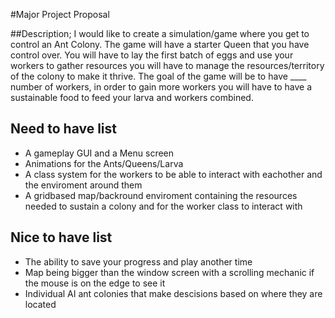 #Major Project Proposal

##Description;
I would like to create a simulation/game where you get to control an Ant Colony. The game will have a starter Queen that you have control over. You will have to lay the first batch of eggs and use your workers to gather resources you will have to manage the resources/territory of the colony to make it thrive. The goal of the game will be to have ____ number of workers, in order to gain more workers you will have to have a sustainable food to feed your larva and workers combined.


## Need to have list
- A gameplay GUI and a Menu screen
- Animations for the Ants/Queens/Larva
- A class system for the workers to be able to interact with eachother and the enviroment around them
- A gridbased map/backround enviroment containing the resources needed to sustain a colony and for the worker class to interact with

## Nice to have list 
- The ability to save your progress and play another time
- Map being bigger than the window screen with a scrolling mechanic if the mouse is on the edge to see it
- Individual AI ant colonies that make descisions based on where they are located
